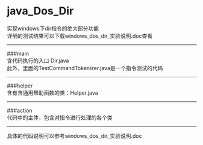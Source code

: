 # java_Dos_Dir #
实现windows下dir指令的绝大部分功能  
详细的测试结果可以下载windows_dos_dir_实验说明.doc查看

---

###main  
含代码执行的入口 Dir.java  
此外，里面的TestCommandTokenizer.java是一个指令测试的代码

---

###helper  
含有含通用帮助函数的类：Helper.java

---

###action  
代码中的主体，包含对指令进行处理的各个类

---

具体的代码说明可以参考windows\_dos\_dir\_实验说明.doc
